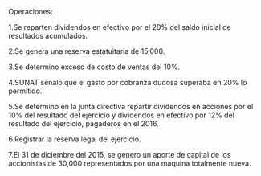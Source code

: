 Operaciones:

1.Se reparten dividendos en efectivo por el 20% del saldo inicial de resultados acumulados.

2.Se genera una reserva estatuitaria de 15,000.

3.Se determino exceso de costo de ventas del 10%.

4.SUNAT señalo que el gasto por cobranza dudosa superaba en 20% lo permitido.

5.Se determino en la junta directiva repartir dividendos en acciones por el 10% del resultado del ejercicio y dividendos en efectivo por 12% del resultado del ejercicio, pagaderos en el 2016.

6.Registrar la reserva legal del ejercicio.

7.El 31 de diciembre del 2015, se genero un aporte de capital de los accionistas de 30,000 representados por una maquina totalmente nueva.
